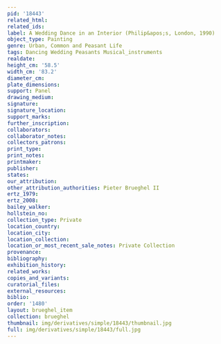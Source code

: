 ```yaml
---
pid: '18443'
related_html: 
related_ids: 
label: A Wedding Dance in an Interior (Philip&apos;s, London, 1990)
object_type: Painting
genre: Urban, Common and Peasant Life
tags: Dancing Wedding Peasants Musical_instruments
realdate: 
height_cm: '58.5'
width_cm: '83.2'
diameter_cm: 
plate_dimensions: 
support: Panel
drawing_medium: 
signature: 
signature_location: 
support_marks: 
further_inscription: 
collaborators: 
collaborator_notes: 
collectors_patrons: 
print_type: 
print_notes: 
printmaker: 
publisher: 
states: 
our_attribution: 
other_attribution_authorities: Pieter Brueghel II
ertz_1979: 
ertz_2008: 
bailey_walker: 
hollstein_no: 
collection_type: Private
location_country: 
location_city: 
location_collection: 
location_or_most_recent_sale_notes: Private Collection
provenance: 
bibliography: 
exhibition_history: 
related_works: 
copies_and_variants: 
curatorial_files: 
external_resources: 
biblio: 
order: '1480'
layout: brueghel_item
collection: brueghel
thumbnail: img/derivatives/simple/18443/thumbnail.jpg
full: img/derivatives/simple/18443/full.jpg
---
```

